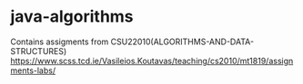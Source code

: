 # java-algorithms
Contains assigments from CSU22010(ALGORITHMS-AND-DATA-STRUCTURES) https://www.scss.tcd.ie/Vasileios.Koutavas/teaching/cs2010/mt1819/assignments-labs/
